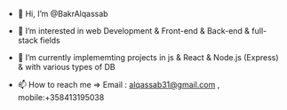 - 👋 Hi, I’m @BakrAlqassab
- 👀 I’m interested in web Development & Front-end & Back-end & full-stack fields
- 🌱 I’m currently implememting projects in js & React & Node.js (Express) & with various types of DB

- 📫 How to reach me => 
Email : alqassab31@gmail.com , 
mobile:+358413195038

<!---
BakrAlqassab/BakrAlqassab is a ✨ special ✨ repository because its `README.md` (this file) appears on your GitHub profile.
You can click the Preview link to take a look at your changes.
--->
